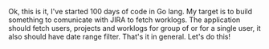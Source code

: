 Ok, this is it, I've started 100 days of code in Go lang. My target is to build something to comunicate with JIRA to fetch worklogs. The application should fetch users, projects and worklogs for group of or for a single user, it also should have date range filter. That's it in general. Let's do this!
